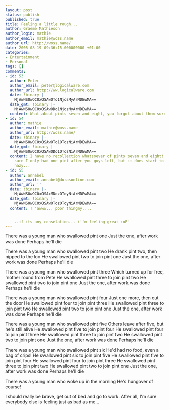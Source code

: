 ```yaml
---
layout: post
status: publish
published: true
title: Feeling a little rough...
author: Graeme Mathieson
author_login: mathie
author_email: mathie@woss.name
author_url: http://woss.name/
date: 2005-08-19 09:36:15.000000000 +01:00
categories:
- Entertainment
- Personal
tags: []
comments:
- id: 53
  author: Peter
  author_email: peter@logicalware.com
  author_url: http://ww.logicalware.com
  date: !binary |-
    MjAwNS0wOC0xOSAwOTo1NjozMyArMDEwMA==
  date_gmt: !binary |-
    MjAwNS0wOC0xOSAwODo1NjozMyArMDEwMA==
  content: What about pints seven and eight, you forgot about them surely?
- id: 54
  author: mathie
  author_email: mathie@woss.name
  author_url: http://woss.name/
  date: !binary |-
    MjAwNS0wOC0xOSAwOTo1OTozNiArMDEwMA==
  date_gmt: !binary |-
    MjAwNS0wOC0xOSAwODo1OTozNiArMDEwMA==
  content: I have no recollection whatsoever of pints seven and eight!  I'm pretty
    sure I only had one pint after you guys left, but it does start to get a little
    hazy...
- id: 55
  author: annabel
  author_email: annabel@durasonline.com
  author_url: ''
  date: !binary |-
    MjAwNS0wOC0xOSAxMDozOToyNiArMDEwMA==
  date_gmt: !binary |-
    MjAwNS0wOC0xOSAwOTozOToyNiArMDEwMA==
  content: ! 'awww... poor thingmy....


    ..if its any conselation... i''m feeling great :oP'
---
```

There was a young man who swallowed pint one
Just the one, after work was done
Perhaps he'll die

There was a young man who swallowed pint two
He drank pint two, then nipped to the loo
He swallowed pint two to join pint one
Just the one, after work was done
Perhaps he'll die

There was a young man who swallowed pint three
Which turned up for free, 'nother round from Pete
He swallowed pint three to join pint two
He swallowed pint two to join pint one
Just the one, after work was done
Perhaps he'll die

There was a young man who swallowed pint four
Just one more, then out the door
He swallowed pint four to join pint three
He swallowed pint three to join pint two
He swallowed pint two to join pint one
Just the one, after work was done
Perhaps he'll die

There was a young man who swallowed pint five
Others leave after five, but he's still alive
He swallowed pint five to join pint four
He swallowed pint four to join pint three
He swallowed pint three to join pint two
He swallowed pint two to join pint one
Just the one, after work was done
Perhaps he'll die

There was a young man who swallowed pint six
He'd had no food, even a bag of crips!
He swallowed pint six to join pint five
He swallowed pint five to join pint four
He swallowed pint four to join pint three
He swallowed pint three to join pint two
He swallowed pint two to join pint one
Just the one, after work was done
Perhaps he'll die

There was a young man who woke up in the morning
He's hungover of course!

I should really be brave, get out of bed and go to work.  After all, I'm sure everybody else is feeling just as bad as me...
